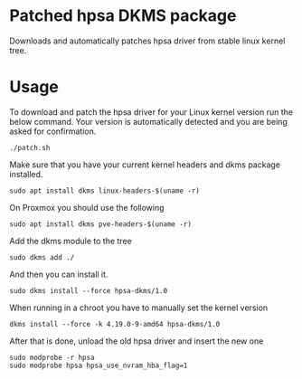 # Patched hpsa DKMS package

Downloads and automatically patches hpsa driver from stable linux kernel tree.

# Usage

To download and patch the hpsa driver for your Linux kernel version run the below command. Your version is automatically detected and you are being asked for confirmation. 

    ./patch.sh 

Make sure that you have your current kernel headers and dkms package installed.

    sudo apt install dkms linux-headers-$(uname -r)

On Proxmox you should use the following

    sudo apt install dkms pve-headers-$(uname -r)

Add the dkms module to the tree

    sudo dkms add ./

And then you can install it.

    sudo dkms install --force hpsa-dkms/1.0

When running in a chroot you have to manually set the kernel version

    dkms install --force -k 4.19.0-9-amd64 hpsa-dkms/1.0

After that is done, unload the old hpsa driver and insert the new one

    sudo modprobe -r hpsa
    sudo modprobe hpsa hpsa_use_nvram_hba_flag=1
